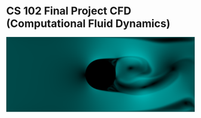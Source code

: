 # CS 102 Final Project CFD (Computational Fluid Dynamics)

![alt screenshot](/screenshots/hd-windtunnel/CFD-T250-HD-450.png "screenshot")
